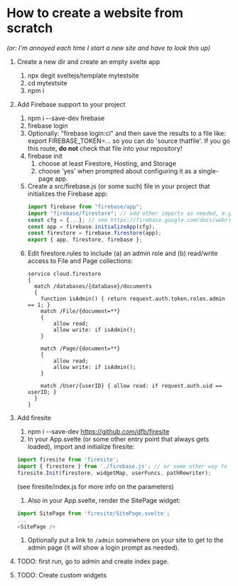 # How to create a website from scratch 
*(or: I'm annoyed each time I start a new site and have to look this up)*

1. Create a new dir and create an empty svelte app
    1. npx degit sveltejs/template mytestsite
    1. cd mytestsite
    1. npm i

1. Add Firebase support to your project
    1. npm i --save-dev firebase
    1. firebase login
    1. Optionally: "firebase login:ci" and then save the results to a file like:
        export FIREBASE_TOKEN=...
        so you can do 'source thatfile'. If you go this route, **do not** check that file into your repository!
    1. firebase init
        1. choose at least Firestore, Hosting, and Storage
        1. choose 'yes' when prompted about configuring it as a single-page app.
    1. Create a src/firebase.js (or some such) file in your project that initializes the Firebase app:
        ```js
        import firebase from "firebase/app";
        import "firebase/firestore"; // add other imports as needed, e.g. firebase/auth
        const cfg = {...}; // see https://firebase.google.com/docs/web/setup#config-object
        const app = firebase.initializeApp(cfg);
        const firestore = firebase.firestore(app);
        export { app, firestore, firebase };
        ```
    1. Edit firestore.rules to include (a) an admin role and (b) read/write access to File and Page collections:
        ```
        service cloud.firestore
        {
          match /databases/{database}/documents
          {
            function isAdmin() { return request.auth.token.roles.admin == 1; }
            match /File/{document=**}
            {
                allow read;
                allow write: if isAdmin();
            }

            match /Page/{document=**}
            {
                allow read;
                allow write: if isAdmin();
            }

            match /User/{userID} { allow read: if request.auth.uid == userID; }
          }
        }
        ```

1. Add firesite
    1. npm i --save-dev https://github.com/dfb/firesite
    1. In your App.svelte (or some other entry point that always gets loaded), import and initialize firesite:
    ```js
    import firesite from 'firesite';
    import { firestore } from './firebase.js'; // or some other way to get firebase.firestore(app)
    firesite.Init(firestore, widgetMap, userFuncs, pathRewriter);
    ```
    (see firesite/index.js for more info on the parameters)
    1. Also in your App.svelte, render the SitePage widget:
    ```js
    import SitePage from 'firesite/SitePage.svelte';
    ...
    <SitePage />
    ```
    1. Optionally put a link to `/admin` somewhere on your site to get to the admin page (it will show a login
    prompt as needed).

1. TODO: first run, go to admin and create index page.
1. TODO: Create custom widgets

